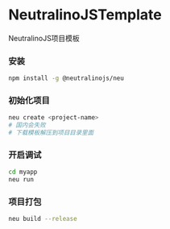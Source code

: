 # NeutralinoJSTemplate
NeutralinoJS项目模板
### 安装
```bash
npm install -g @neutralinojs/neu
```
### 初始化项目
```bash
neu create <project-name>
# 国内会失败
# 下载模板解压到项目目录里面
```
### 开启调试
```bash
cd myapp
neu run
```
### 项目打包
```bash
neu build --release
```
